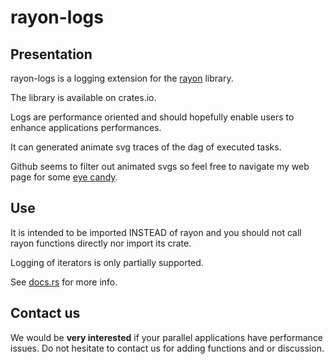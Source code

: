 # rayon-logs

## Presentation

rayon-logs is a logging extension for the [rayon](https://github.com/rayon-rs/rayon) library.

The library is available on crates.io.

Logs are performance oriented and should hopefully enable users to enhance applications performances.

It can generated animate svg traces of the dag of executed tasks.

Github seems to filter out animated svgs so feel free to navigate my web page for some
[eye candy](http://www-id.imag.fr/Laboratoire/Membres/Wagner_Frederic/rayon-logs.html).

## Use

It is intended to be imported INSTEAD of rayon and you should not call rayon functions directly nor import
its crate.

Logging of iterators is only partially supported.

See [docs.rs](http://docs.rs/rayon_logs) for more info.

## Contact us

We would be **very interested** if your parallel applications have performance issues. Do not hesitate to contact us
for adding functions and or discussion.
